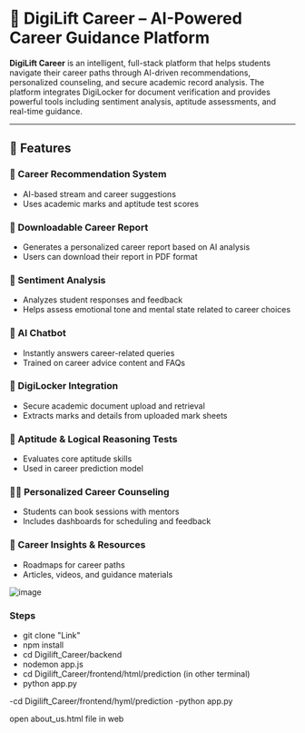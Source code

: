 # 🚀 DigiLift Career – AI-Powered Career Guidance Platform

**DigiLift Career** is an intelligent, full-stack platform that helps students navigate their career paths through AI-driven recommendations, personalized counseling, and secure academic record analysis. The platform integrates DigiLocker for document verification and provides powerful tools including sentiment analysis, aptitude assessments, and real-time guidance.

---

## 🌟 Features

### 🎯 Career Recommendation System
- AI-based stream and career suggestions  
- Uses academic marks and aptitude test scores

### 📄 Downloadable Career Report
- Generates a personalized career report based on AI analysis  
- Users can download their report in PDF format

### 🧠 Sentiment Analysis
- Analyzes student responses and feedback  
- Helps assess emotional tone and mental state related to career choices

### 🤖 AI Chatbot
- Instantly answers career-related queries  
- Trained on career advice content and FAQs

### 📄 DigiLocker Integration
- Secure academic document upload and retrieval  
- Extracts marks and details from uploaded mark sheets

### 🧪 Aptitude & Logical Reasoning Tests
- Evaluates core aptitude skills  
- Used in career prediction model

### 👩‍🏫 Personalized Career Counseling
- Students can book sessions with mentors  
- Includes dashboards for scheduling and feedback

### 📘 Career Insights & Resources
- Roadmaps for career paths  
- Articles, videos, and guidance materials

![image](https://github.com/user-attachments/assets/717bf0d0-4196-4486-b0f3-207c9e4407b1)

### Steps 
- git clone "Link"
- npm install
- cd Digilift_Career/backend
- nodemon app.js
- cd Digilift_Career/frontend/html/prediction (in other terminal)
- python app.py

-cd Digilift_Career/frontend/hyml/prediction
-python app.py

open about_us.html file in web 
